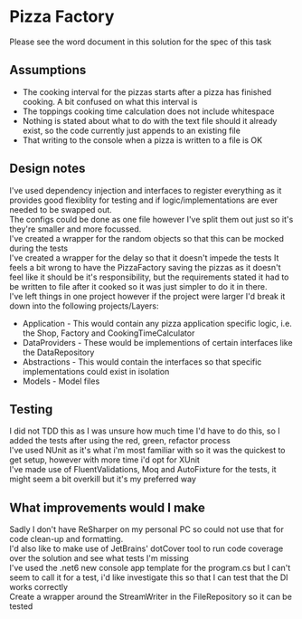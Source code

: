 # Pizza Factory

Please see the word document in this solution for the spec of this task

## Assumptions

-	The cooking interval for the pizzas starts after a pizza has finished cooking. A bit confused on what this interval is
-	The toppings cooking time calculation does not include whitespace
-	Nothing is stated about what to do with the text file should it already exist, so the code currently just appends to an existing file
-	That writing to the console when a pizza is written to a file is OK

## Design notes
I've used dependency injection and interfaces to register everything as it provides good flexiblity for testing and if logic/implementations are ever needed to be swapped out.  
The configs could be done as one file however I've split them out just so it's they're smaller and more focussed.  
I've created a wrapper for the random objects so that this can be mocked during the tests  
I've created a wrapper for the delay so that it doesn't impede the tests
It feels a bit wrong to have the PizzaFactory saving the pizzas as it doesn't feel like it should be it's responsibility, but the requirements stated it had to be written to file after it cooked so it was just simpler to do it in there.  
I've left things in one project however if the project were larger I'd break it down into the following projects/Layers:
-	Application - This would contain any pizza application specific logic, i.e. the Shop, Factory and CookingTimeCalculator
-	DataProviders - These would be implementions of certain interfaces like the DataRepository
-	Abstractions - This would contain the interfaces so that specific implementations could exist in isolation
-	Models - Model files

## Testing
I did not TDD this as I was unsure how much time I'd have to do this, so I added the tests after using the red, green, refactor process    
I've used NUnit as it's what i'm most familiar with so it was the quickest to get setup, however with more time i'd opt for XUnit    
I've made use of FluentValidations, Moq and AutoFixture for the tests, it might seem a bit overkill but it's my preferred way  

## What improvements would I make
Sadly I don't have ReSharper on my personal PC so could not use that for code clean-up and formatting.   
I'd also like to make use of JetBrains' dotCover tool to run code coverage over the solution and see what tests I'm missing  
I've used the .net6 new console app template for the program.cs but I can't seem to call it for a test, i'd like investigate this so that I can test that the DI works correctly  
Create a wrapper around the StreamWriter in the FileRepository so it can be tested  